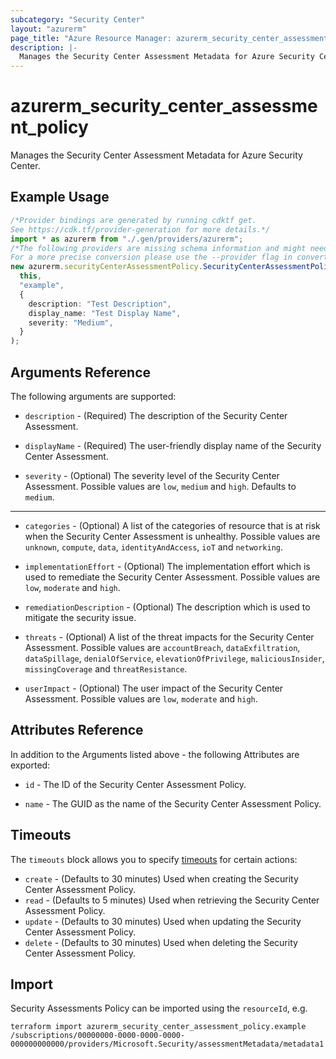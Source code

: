 ```yaml
---
subcategory: "Security Center"
layout: "azurerm"
page_title: "Azure Resource Manager: azurerm_security_center_assessment_policy"
description: |-
  Manages the Security Center Assessment Metadata for Azure Security Center.
---
```


# azurerm\_security\_center\_assessment\_policy

Manages the Security Center Assessment Metadata for Azure Security Center.

## Example Usage

```typescript
/*Provider bindings are generated by running cdktf get.
See https://cdk.tf/provider-generation for more details.*/
import * as azurerm from "./.gen/providers/azurerm";
/*The following providers are missing schema information and might need manual adjustments to synthesize correctly: azurerm.
For a more precise conversion please use the --provider flag in convert.*/
new azurerm.securityCenterAssessmentPolicy.SecurityCenterAssessmentPolicy(
  this,
  "example",
  {
    description: "Test Description",
    display_name: "Test Display Name",
    severity: "Medium",
  }
);

```

## Arguments Reference

The following arguments are supported:

*   `description` - (Required) The description of the Security Center Assessment.

*   `displayName` - (Required) The user-friendly display name of the Security Center Assessment.

*   `severity` - (Optional) The severity level of the Security Center Assessment. Possible values are `low`, `medium` and `high`. Defaults to `medium`.

***

*   `categories` - (Optional) A list of the categories of resource that is at risk when the Security Center Assessment is unhealthy. Possible values are `unknown`, `compute`, `data`, `identityAndAccess`, `ioT` and `networking`.

*   `implementationEffort` - (Optional) The implementation effort which is used to remediate the Security Center Assessment. Possible values are `low`, `moderate` and `high`.

*   `remediationDescription` - (Optional) The description which is used to mitigate the security issue.

*   `threats` - (Optional) A list of the threat impacts for the Security Center Assessment. Possible values are `accountBreach`, `dataExfiltration`, `dataSpillage`, `denialOfService`, `elevationOfPrivilege`, `maliciousInsider`, `missingCoverage` and `threatResistance`.

*   `userImpact` - (Optional) The user impact of the Security Center Assessment. Possible values are `low`, `moderate` and `high`.

## Attributes Reference

In addition to the Arguments listed above - the following Attributes are exported:

*   `id` - The ID of the Security Center Assessment Policy.

*   `name` - The GUID as the name of the Security Center Assessment Policy.

## Timeouts

The `timeouts` block allows you to specify [timeouts](https://www.terraform.io/language/resources/syntax#operation-timeouts) for certain actions:

* `create` - (Defaults to 30 minutes) Used when creating the Security Center Assessment Policy.
* `read` - (Defaults to 5 minutes) Used when retrieving the Security Center Assessment Policy.
* `update` - (Defaults to 30 minutes) Used when updating the Security Center Assessment Policy.
* `delete` - (Defaults to 30 minutes) Used when deleting the Security Center Assessment Policy.

## Import

Security Assessments Policy can be imported using the `resourceId`, e.g.

```shell
terraform import azurerm_security_center_assessment_policy.example /subscriptions/00000000-0000-0000-0000-000000000000/providers/Microsoft.Security/assessmentMetadata/metadata1
```
